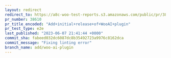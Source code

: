 ```yaml
---
layout: redirect
redirect_to: https://a8c-woo-test-reports.s3.amazonaws.com/public/pr/38610/e2e/index.html
pr_number: 38610
pr_title_encoded: "Add+initial+release+of+WooAI+plugin"
pr_test_type: e2e
last_published: "2023-06-07 21:41:44 +0000"
commit_sha: fabeed032dc6087dc8b35492723a9976c8162dca
commit_message: "Fixing linting error"
branch_name: add/woo-ai-plugin
---
```

